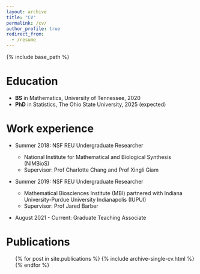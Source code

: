 ```yaml
---
layout: archive
title: "CV"
permalink: /cv/
author_profile: true
redirect_from:
  - /resume
---
```


{% include base_path %}

Education
======
* __BS__ in Mathematics, University of Tennessee, 2020
* __PhD__ in Statistics, The Ohio State University, 2025 (expected)

Work experience
======
* Summer 2018: NSF REU Undergraduate Researcher
  * National Institute for Mathematical and Biological Synthesis (NIMBioS)
  * Supervisor: Prof Charlotte Chang and Prof Xingli Giam

* Summer 2019: NSF REU Undergraduate Researcher
  * Mathematical Biosciences Institute (MBI) partnered with Indiana University-Purdue University Indianapolis (IUPUI)
  * Supervisor: Prof Jared Barber

* August 2021 - Current: Graduate Teaching Associate

Publications
======
  <ul>{% for post in site.publications %}
    {% include archive-single-cv.html %}
  {% endfor %}</ul>
  
 
